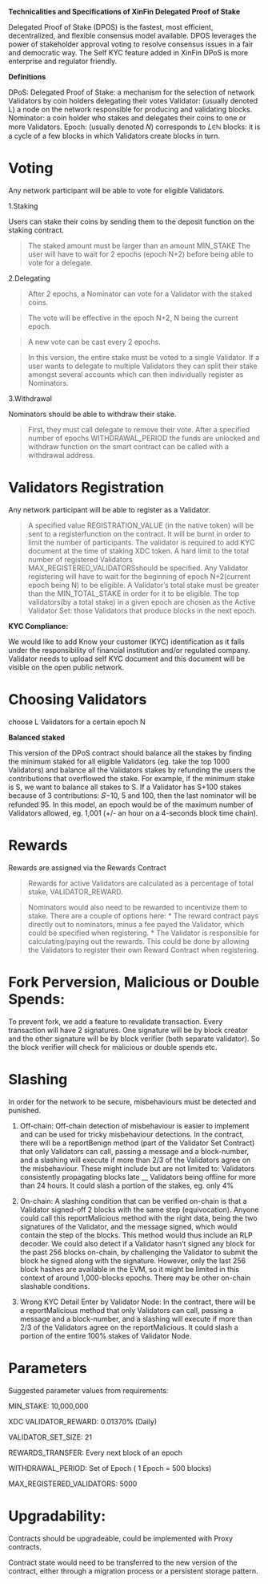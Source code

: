 ﻿**Technicalities and Specifications of XinFin Delegated Proof of Stake**

Delegated Proof of Stake (DPOS) is the fastest, most efficient, decentralized, and flexible consensus model available. DPOS leverages the power of stakeholder approval voting to resolve consensus issues in a fair and democratic way. The Self KYC feature added in XinFin DPoS is more enterprise and regulator friendly.

**Definitions**

DPoS: Delegated Proof of Stake: a mechanism for the selection of network Validators by coin holders delegating their votes Validator: (usually denoted L) a node on the network responsible for producing and validating blocks. Nominator: a coin holder who stakes and delegates their coins to one or more Validators. Epoch: (usually denoted 𝑁) corresponds to 𝐿∈ℕ blocks: it is a cycle of a few blocks in which Validators create blocks in turn.

# **Voting**

Any network participant will be able to vote for eligible Validators.

1.Staking

Users can stake their coins by sending them to the deposit function on the staking contract.

>The staked amount must be larger than an amount MIN_STAKE
>The user will have to wait for 2 epochs (epoch N+2) before being able to vote for a delegate.

2.Delegating

>After 2 epochs, a Nominator can vote for a Validator with the staked coins.

>The vote will be effective in the epoch N+2, N being the current epoch.

>A new vote can be cast every 2 epochs.

>In this version, the entire stake must be voted to a single Validator. If a user wants to delegate to multiple Validators they can split their stake amongst several accounts which can then individually register as Nominators.

3.Withdrawal

Nominators should be able to withdraw their stake.

>First, they must call delegate to remove their vote.
>After a specified number of epochs WITHDRAWAL_PERIOD the funds are unlocked and withdraw function on the smart contract can be called with a withdrawal address.

# **Validators Registration**

Any network participant will be able to register as a Validator.

>A specified value REGISTRATION_VALUE (in the native token) will be sent to a registerfunction on the contract. It will be burnt in order to limit the number of participants.
>The validator is required to add KYC document at the time of staking XDC token.
>A hard limit to the total number of registered Validators MAX_REGISTERED_VALIDATORSshould be specified.
>Any Validator registering will have to wait for the beginning of epoch N+2(current epoch being N) to be eligible.
>A Validator’s total stake must be greater than the MIN_TOTAL_STAKE in order for it to be eligible.
>The top validators(by a total stake) in a given epoch are chosen as the Active Validator Set: those Validators that produce blocks in the next epoch.

**KYC Compliance:**

We would like to add Know your customer (KYC) identification as it falls under the responsibility of financial institution and/or regulated company. Validator needs to upload self KYC document and this document will be visible on the open public network.

# **Choosing Validators**

choose L Validators for a certain epoch N

**Balanced staked**

This version of the DPoS contract should balance all the stakes by finding the minimum staked for all eligible Validators (eg. take the top 1000 Validators) and balance all the Validators stakes by refunding the users the contributions that overflowed the stake.
For example, if the minimum stake is S, we want to balance all stakes to S. If a Validator has S+100 stakes because of 3 contributions: 𝑆−10, 5 and 100, then the last nominator will be refunded 95.
In this model, an epoch would be of the maximum number of Validators allowed, eg. 1,001 (+/- an hour on a 4-seconds block time chain).

# **Rewards**

Rewards are assigned via the Rewards Contract

>Rewards for active Validators are calculated as a percentage of total stake, VALIDATOR_REWARD.

>Nominators would also need to be rewarded to incentivize them to stake. There are a couple of options here: * The reward contract pays directly out to nominators, minus a fee payed the Validator, which could be specified when registering. * The Validator is responsible for calculating/paying out the rewards. This could be done by allowing the Validators to register their own Reward Contract when registering.

# **Fork Perversion, Malicious or Double Spends:**

To prevent fork, we add a feature to revalidate transaction. Every transaction will have 2 signatures. One signature will be by block creator and the other signature will be by block verifier (both separate validator). So the block verifier will check for malicious or double spends etc.

# **Slashing**

In order for the network to be secure, misbehaviours must be detected and punished.

1. Off-chain: Off-chain detection of misbehaviour is easier to implement and can be used for tricky misbehaviour detections.
In the contract, there will be a reportBenign method (part of the Validator Set Contract) that only Validators can call, passing a message and a block-number, and a slashing will execute if more than 2/3 of the Validators agree on the misbehaviour.
These might include but are not limited to: Validators consistently propagating blocks late __ Validators being offline for more than 24 hours.
It could slash a portion of the stakes, eg. only 4%

2. On-chain: A slashing condition that can be verified on-chain is that a Validator signed-off 2 blocks with the same step (equivocation). Anyone could call this reportMalicious method with the right data, being the two signatures of the Validator, and the message signed, which would contain the step of the blocks. This method would thus include an RLP decoder.
We could also detect if a Validator hasn’t signed any block for the past 256 blocks on-chain, by challenging the Validator to submit the block he signed along with the signature. However, only the last 256 block hashes are available in the EVM, so it might be limited in this context of around 1,000-blocks epochs.
There may be other on-chain slashable conditions.

3. Wrong KYC Detail Enter by Validator Node: In the contract, there will be a reportMalicious method that only Validators can call, passing a message and a block-number, and a slashing will execute if more than 2/3 of the Validators agree on the reportMalicious. It could slash a portion of the entire 100% stakes of Validator Node.


# **Parameters**

Suggested parameter values from requirements: 

MIN_STAKE: 10,000,000

XDC VALIDATOR_REWARD: 0.01370% (Daily) 

VALIDATOR_SET_SIZE: 21 

REWARDS_TRANSFER: Every next block of an epoch 

WITHDRAWAL_PERIOD: Set of Epoch ( 1 Epoch = 500 blocks) 

MAX_REGISTERED_VALIDATORS: 5000

# **Upgradability:**

Contracts should be upgradeable, could be implemented with Proxy contracts.

Contract state would need to be transferred to the new version of the contract, either through a migration process or a persistent storage pattern.


